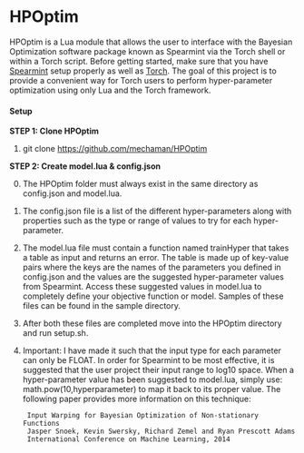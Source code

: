 HPOptim
=========================================
HPOptim is a Lua module that allows the user to interface with the Bayesian Optimization software package known as Spearmint via the Torch shell or within a Torch script. Before getting started, make sure that you have [Spearmint](https://github.com/HIPS/Spearmint) setup properly as well as [Torch](https://github.com/torch). The goal of this project is to provide a convenient way for Torch users to perform hyper-parameter optimization using only Lua and the Torch framework.

#### Setup
**STEP 1: Clone HPOptim**

1. git clone https://github.com/mechaman/HPOptim

**STEP 2: Create model.lua & config.json** 

0. The HPOptim folder must always exist in the same directory as
config.json and model.lua.
1. The config.json file is a list of the different hyper-parameters along with properties such as the type or range of values to try for each hyper-parameter.
2. The model.lua file must contain a function named trainHyper that takes a table as input and returns an error. The table is made up of key-value pairs where the keys are the names of the parameters you defined in config.json and the values are the suggested hyper-parameter values from Spearmint. Access these suggested values in model.lua to completely define your objective function or model. Samples of these files can be found in the sample directory.
3. After both these files are completed move into the HPOptim directory and run setup.sh.
4. Important: I have made it such that the input type for each parameter can only be FLOAT. In order for Spearmint to be most effective, it is suggested that the user project their input range to log10 space. When a hyper-parameter value has been suggested to model.lua, simply use: math.pow(10,hyperparameter) to map it back to its proper value. The following paper provides more information on this technique: 

		Input Warping for Bayesian Optimization of Non-stationary Functions  
		Jasper Snoek, Kevin Swersky, Richard Zemel and Ryan Prescott Adams  
		International Conference on Machine Learning, 2014 
		
